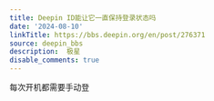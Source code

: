 ```yaml
---
title: Deepin ID能让它一直保持登录状态吗
date: '2024-08-10'
linkTitle: https://bbs.deepin.org/en/post/276371
source: deepin_bbs
description:  极星 
disable_comments: true
---
```

每次开机都需要手动登
